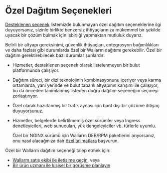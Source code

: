 # Özel Dağıtım Seçenekleri

[Desteklenen seçenek](../supported-deployment-options.md) listemizde bulunmayan özel dağıtım seçeneklerine ilgi duyuyorsanız, sizinle birlikte benzersiz ihtiyaçlarınıza mükemmel bir şekilde uyacak bir çözüm bulmak için işbirliği yapmaktan mutluluk duyarız.

Belirli bir altyapı gereksinimi, güvenlik ihtiyaçları, entegrasyon bağımlılıkları ve daha fazlası gibi durumlarda özel bir Wallarm dağıtımı gerekebilir. Özel bir dağıtım gerektirebilecek bazı durumlar şunlardır:

* Hizmetler, desteklenen seçenek olarak listelenmeyen bir bulut platformunda çalışıyor.
* Dağıtım süreci, bir dizi teknolojinin kombinasyonunu içeriyor veya karma ortamlarda, yani yerinde ve bulut tabanlı altyapının karışımı ile çalışıyor, bu da önceden tanımlanmış listeden doğru dağıtım seçeneğini seçmeyi zorlaştırıyor.
* Özel olarak hazırlanmış bir trafik aynası için bant dışı bir çözüme ihtiyaç duyuyorsunuz.
* Hizmetler, belgelerde belirtilmemiş özel sürümler veya Ingress denetleyicileri, web sunucuları, yük dengeleyiciler vb. türlerle uyumlu.

    Özel bir NGINX sürümü için Wallarm DEB/RPM paketlerini arıyorsanız, onu nasıl alacağınıza dair [özel talimatlara](custom-nginx-version.md) başvurun.

Özel bir Wallarm dağıtım seçeneği talep etmek için:

* [Wallarm satış ekibi ile iletişime geçin](mailto:sales@wallarm.com?subject=Request%20for%20custom%20Wallarm%20deployment&body=Hello%20Wallarm%20Sales%20Team%2C%0AI%27m%20writing%20to%20explore%20a%20Wallarm%20deployment%20option%20for%20my%20product%20security.%20I%20couldn%27t%20find%20what%20I%20need%20among%20the%20listed%20options%20in%20your%20documentation%2C%20and%20I%20would%20appreciate%20your%20help%20to%20explore%20the%20possibilities.%0AI%20would%20be%20happy%20to%20schedule%20a%20call%20with%20you%20to%20discuss%20my%20requirements%20in%20detail.%0AThank%20you%20for%20your%20time%20and%20assistance.), veya
* [Bir ürün uzmanı ile kişisel bir görüşme planlayın](https://www.wallarm.com/request-demo)